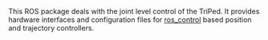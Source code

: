 
This ROS package deals with the joint level control of the TriPed.
It provides hardware interfaces and configuration files for [ros_control](http://wiki.ros.org/ros_control)  based position and trajectory controllers.
